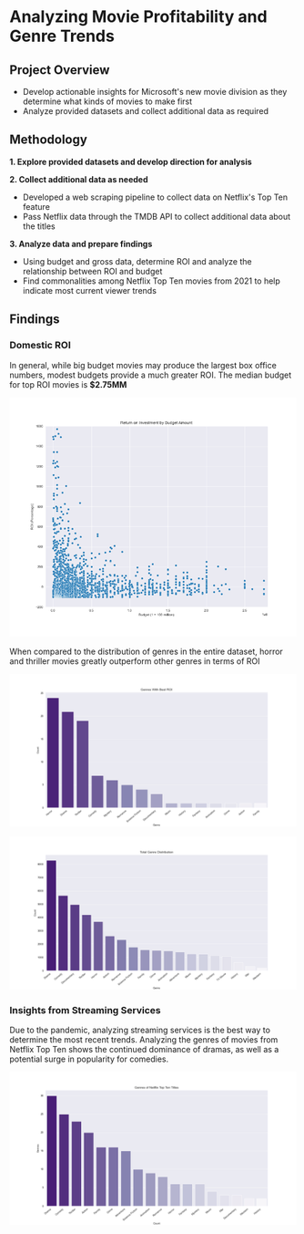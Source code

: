 # Analyzing Movie Profitability and Genre Trends

## Project Overview

- Develop actionable insights for Microsoft's new movie division as they determine what kinds of movies to make first
- Analyze provided datasets and collect additional data as required

## Methodology

**1. Explore provided datasets and develop direction for analysis**

**2. Collect additional data as needed**

- Developed a web scraping pipeline to collect data on Netflix's Top Ten feature
- Pass Netflix data through the TMDB API to collect additional data about the titles

**3. Analyze data and prepare findings**
- Using budget and gross data, determine ROI and analyze the relationship between ROI and budget
- Find commonalities among Netflix Top Ten movies from 2021 to help indicate most current viewer trends

## Findings

### Domestic ROI

In general, while big budget movies may produce the largest box office numbers, modest budgets provide a much greater ROI. The median budget for top ROI movies is **\$2.75MM**

![Budget vs ROI](https://github.com/zelda4669/movie-data-analysis/blob/main/Charts%20and%20Graphs/Return%20on%20Investment%20by%20Budget.png?raw=true)

When compared to the distribution of genres in the entire dataset, horror and thriller movies greatly outperform other genres in terms of ROI

![Top ROI Genre Distribution](https://github.com/zelda4669/movie-data-analysis/blob/main/Charts%20and%20Graphs/Top%20ROI%20Genres.png?raw=true)

![Full Genre Distribution](https://github.com/zelda4669/movie-data-analysis/blob/main/Charts%20and%20Graphs/Genre%20Distribution.png?raw=true)


### Insights from Streaming Services

Due to the pandemic, analyzing streaming services is the best way to determine the most recent trends. Analyzing the genres of movies from Netflix Top Ten shows the continued dominance of dramas, as well as a potential surge in popularity for comedies.

![Netflix Top Ten Genres](https://github.com/zelda4669/movie-data-analysis/blob/main/Charts%20and%20Graphs/Genres%20of%20Netflix%20Top%20Ten.png?raw=true)
